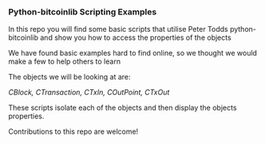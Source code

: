 ### Python-bitcoinlib Scripting Examples

In this repo you will find some basic scripts that utilise Peter Todds python-bitcoinlib and show you how to access the properties of the objects

We have found basic examples hard to find online, so we thought we would make a few to help others to learn

The objects we will be looking at are:

*CBlock, CTransaction, CTxIn, COutPoint, CTxOut*

These scripts isolate each of the objects and then display the objects properties.

Contributions to this repo are welcome!
